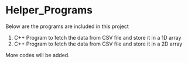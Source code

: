 # Helper_Programs

Below are the programs are included in this project

1.  C++ Program to fetch the data from CSV file and store it in a 1D array
2.  C++ Program to fetch the data from CSV file and store it in a 2D array

More codes will be added.

